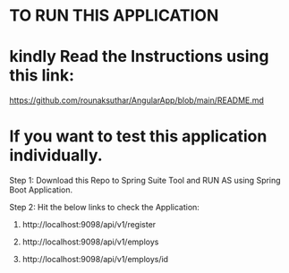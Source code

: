 # TO RUN THIS APPLICATION

# kindly Read the Instructions using this link:

https://github.com/rounaksuthar/AngularApp/blob/main/README.md

# If you want to test this application individually.

Step 1: Download this Repo to Spring Suite Tool and RUN AS using Spring Boot Application.

Step 2: Hit the below links to check the Application:

1. http://localhost:9098/api/v1/register

2. http://localhost:9098/api/v1/employs

3. http://localhost:9098/api/v1/employs/id
